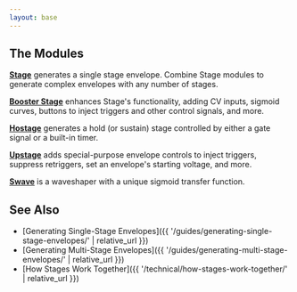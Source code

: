 ```yaml
---
layout: base
---
```


## The Modules

**[Stage](modules/stage/)**
generates a single stage envelope.
Combine Stage modules
to generate complex envelopes
with any number of stages.

**[Booster Stage](modules/booster-stage/)**
enhances Stage's functionality,
adding CV inputs,
sigmoid curves,
buttons to inject triggers and other control signals,
and more.

**[Hostage](modules/hostage/)**
generates a hold (or sustain) stage
controlled by
either a gate signal
or a built-in timer.

**[Upstage](modules/upstage/)**
adds special-purpose envelope controls
to
inject triggers,
suppress retriggers,
set an envelope's starting voltage,
and more.

**[Swave](modules/swave/)**
is a waveshaper with a unique sigmoid transfer function.

## See Also

- [Generating Single-Stage Envelopes]({{ '/guides/generating-single-stage-envelopes/' | relative_url }})
- [Generating Multi-Stage Envelopes]({{ '/guides/generating-multi-stage-envelopes/' | relative_url }})
- [How Stages Work Together]({{ '/technical/how-stages-work-together/' | relative_url }})
